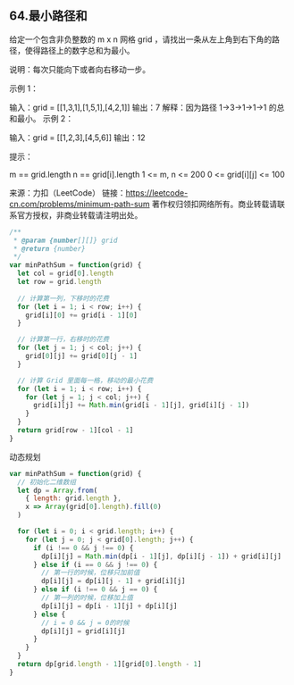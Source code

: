 ## 64.最小路径和

给定一个包含非负整数的 m x n 网格 grid ，请找出一条从左上角到右下角的路径，使得路径上的数字总和为最小。

说明：每次只能向下或者向右移动一步。

示例 1：


输入：grid = [[1,3,1],[1,5,1],[4,2,1]]
输出：7
解释：因为路径 1→3→1→1→1 的总和最小。
示例 2：

输入：grid = [[1,2,3],[4,5,6]]
输出：12
 

提示：

m == grid.length
n == grid[i].length
1 <= m, n <= 200
0 <= grid[i][j] <= 100

来源：力扣（LeetCode）
链接：https://leetcode-cn.com/problems/minimum-path-sum
著作权归领扣网络所有。商业转载请联系官方授权，非商业转载请注明出处。

```js
/**
 * @param {number[][]} grid
 * @return {number}
 */
var minPathSum = function(grid) {
  let col = grid[0].length
  let row = grid.length
  
  // 计算第一列，下移时的花费
  for (let i = 1; i < row; i++) {
    grid[i][0] += grid[i - 1][0]
  }

  // 计算第一行，右移时的花费
  for (let j = 1; j < col; j++) {
    grid[0][j] += grid[0][j - 1]
  }

  // 计算 Grid 里面每一格，移动的最小花费
  for (let i = 1; i < row; i++) {
    for (let j = 1; j < col; j++) {
      grid[i][j] += Math.min(grid[i - 1][j], grid[i][j - 1])
    }
  }
  return grid[row - 1][col - 1]
}
```

动态规划
```js
var minPathSum = function(grid) {
  // 初始化二维数组
  let dp = Array.from(
    { length: grid.length },
    x => Array(grid[0].length).fill(0)
  )

  for (let i = 0; i < grid.length; i++) {
    for (let j = 0; j < grid[0].length; j++) {
      if (i !== 0 && j !== 0) {
        dp[i][j] = Math.min(dp[i - 1][j], dp[i][j - 1]) + grid[i][j]
      } else if (i == 0 && j !== 0) {
        // 第一行的时候，位移只加前值
        dp[i][j] = dp[i][j - 1] + grid[i][j]
      } else if (i !== 0 && j == 0) {
        // 第一列的时候，位移加上值
        dp[i][j] = dp[i - 1][j] + dp[i][j]
      } else {
        // i = 0 && j = 0的时候
        dp[i][j] = grid[i][j]
      }
    }
  }
  return dp[grid.length - 1][grid[0].length - 1]
}
```